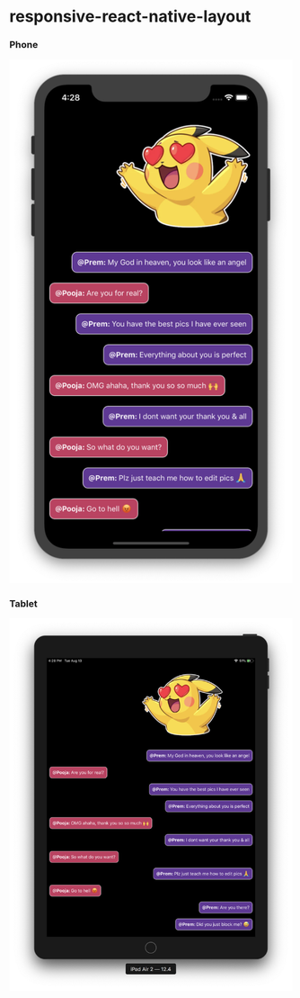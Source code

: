 # responsive-react-native-layout

### Phone

![Screenshot of a phone using react-native-responsive-screen](./phone.png)

### Tablet

![Screenshot of a tablet using react-native-responsive-screen](./tablet.png)